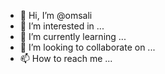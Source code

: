 - 👋 Hi, I’m @omsali
- 👀 I’m interested in ...
- 🌱 I’m currently learning ...
- 💞️ I’m looking to collaborate on ...
- 📫 How to reach me ...

<!---
omsali/omsali is a ✨ special ✨ repository because its `README.md` (this file) appears on your GitHub profile.
You can click the Preview link to take a look at your changes.
--->
